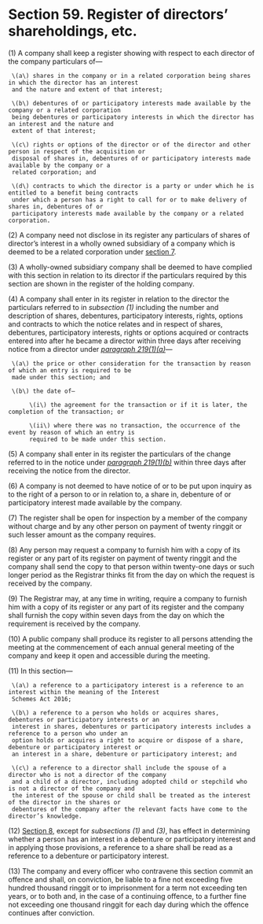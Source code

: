 # Section 59. Register of directors’ shareholdings, etc.

\(1\) A company shall keep a register showing with respect to each director of the company particulars of—

     \(a\) shares in the company or in a related corporation being shares in which the director has an interest  
     and the nature and extent of that interest;

     \(b\) debentures of or participatory interests made available by the company or a related corporation  
     being debentures or participatory interests in which the director has an interest and the nature and  
     extent of that interest;

     \(c\) rights or options of the director or of the director and other person in respect of the acquisition or  
     disposal of shares in, debentures of or participatory interests made available by the company or a  
     related corporation; and

     \(d\) contracts to which the director is a party or under which he is entitled to a benefit being contracts  
     under which a person has a right to call for or to make delivery of shares in, debentures of or  
     participatory interests made available by the company or a related corporation.

\(2\) A company need not disclose in its register any particulars of shares of director’s interest in a wholly owned subsidiary of a company which is deemed to be a related corporation under [section 7](../../part-1-preliminary/section-7.-when-corporations-deemed-to-be-related-to-each-other.md).

\(3\) A wholly-owned subsidiary company shall be deemed to have complied with this section in relation to its director if the particulars required by this section are shown in the register of the holding company.

\(4\) A company shall enter in its register in relation to the director the particulars referred to in _subsection \(1\)_ including the number and description of shares, debentures, participatory interests, rights, options and contracts to which the notice relates and in respect of shares, debentures, participatory interests, rights or options acquired or contracts entered into after he became a director within three days after receiving notice from a director under [_paragraph 219\(1\)\(a\)_](../../part-3-management-of-company/division-2-members-directors-and-officers-of-companies/subdivision-3-directors-duties-and-responsibilities/section-219.-general-duty-to-make-disclosure.md)—

     \(a\) the price or other consideration for the transaction by reason of which an entry is required to be  
     made under this section; and

     \(b\) the date of—

          \(i\) the agreement for the transaction or if it is later, the completion of the transaction; or

          \(ii\) where there was no transaction, the occurrence of the event by reason of which an entry is  
          required to be made under this section.

\(5\) A company shall enter in its register the particulars of the change referred to in the notice under [_paragraph 219\(1\)\(b\)_](../../part-3-management-of-company/division-2-members-directors-and-officers-of-companies/subdivision-3-directors-duties-and-responsibilities/section-219.-general-duty-to-make-disclosure.md) within three days after receiving the notice from the director.

\(6\) A company is not deemed to have notice of or to be put upon inquiry as to the right of a person to or in relation to, a share in, debenture of or participatory interest made available by the company.

\(7\) The register shall be open for inspection by a member of the company without charge and by any other person on payment of twenty ringgit or such lesser amount as the company requires.

\(8\) Any person may request a company to furnish him with a copy of its register or any part of its register on payment of twenty ringgit and the company shall send the copy to that person within twenty-one days or such longer period as the Registrar thinks fit from the day on which the request is received by the company.

\(9\) The Registrar may, at any time in writing, require a company to furnish him with a copy of its register or any part of its register and the company shall furnish the copy within seven days from the day on which the requirement is received by the company.

\(10\) A public company shall produce its register to all persons attending the meeting at the commencement of each annual general meeting of the company and keep it open and accessible during the meeting.

\(11\) In this section—

     \(a\) a reference to a participatory interest is a reference to an interest within the meaning of the Interest  
     Schemes Act 2016;

     \(b\) a reference to a person who holds or acquires shares, debentures or participatory interests or an   
     interest in shares, debentures or participatory interests includes a reference to a person who under an  
     option holds or acquires a right to acquire or dispose of a share, debenture or participatory interest or  
     an interest in a share, debenture or participatory interest; and

     \(c\) a reference to a director shall include the spouse of a director who is not a director of the company  
     and a child of a director, including adopted child or stepchild who is not a director of the company and  
     the interest of the spouse or child shall be treated as the interest of the director in the shares or  
     debentures of the company after the relevant facts have come to the director’s knowledge.

\(12\) [Section 8](../../part-1-preliminary/section-8.-interests-in-shares.md), except for _subsections \(1\)_ and _\(3\)_, has effect in determining whether a person has an interest in a debenture or participatory interest and in applying those provisions, a reference to a share shall be read as a reference to a debenture or participatory interest.

\(13\) The company and every officer who contravene this section commit an offence and shall, on conviction, be liable to a fine not exceeding five hundred thousand ringgit or to imprisonment for a term not exceeding ten years, or to both and, in the case of a continuing offence, to a further fine not exceeding one thousand ringgit for each day during which the offence continues after conviction.

